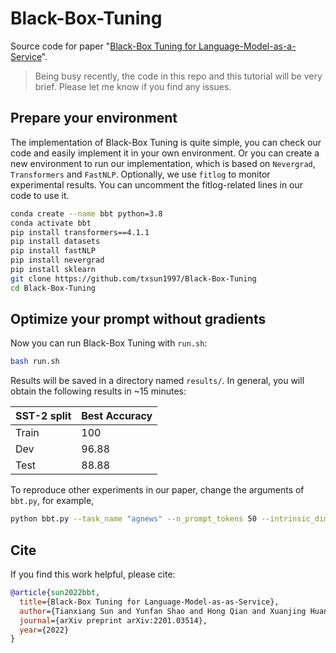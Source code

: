 # Black-Box-Tuning
Source code for paper "[Black-Box Tuning for Language-Model-as-a-Service](https://arxiv.org/abs/2201.03514)".

> Being busy recently, the code in this repo and this tutorial will be very brief. Please let me know if you find any issues.

## Prepare your environment

The implementation of Black-Box Tuning is quite simple, you can check our code and easily implement it in your own environment. Or you can create a new environment to run our implementation, which is based on `Nevergrad`, `Transformers` and `FastNLP`. Optionally, we use `fitlog` to monitor experimental results. You can uncomment the fitlog-related lines in our code to use it.

```bash
conda create --name bbt python=3.8
conda activate bbt
pip install transformers==4.1.1
pip install datasets
pip install fastNLP
pip install nevergrad
pip install sklearn
git clone https://github.com/txsun1997/Black-Box-Tuning
cd Black-Box-Tuning
```

## Optimize your prompt without gradients

Now you can run Black-Box Tuning with `run.sh`:

```bash
bash run.sh
```

Results will be saved in a directory named `results/`. In general, you will obtain the following results in ~15 minutes:

| SST-2 split | Best Accuracy |
| ----------- | ------------- |
| Train       | 100           |
| Dev         | 96.88         |
| Test        | 88.88         |

To reproduce other experiments in our paper, change the arguments of `bbt.py`, for example, 

```bash
python bbt.py --task_name "agnews" --n_prompt_tokens 50 --intrinsic_dim 500 --k_shot 16 --device "cuda:0" --seed 42 --loss_type "hinge" --cat_or_add "add" --budget 8000
```

## Cite

If you find this work helpful, please cite:

```bibtex
@article{sun2022bbt,
  title={Black-Box Tuning for Language-Model-as-as-Service}, 
  author={Tianxiang Sun and Yunfan Shao and Hong Qian and Xuanjing Huang and Xipeng Qiu},
  journal={arXiv preprint arXiv:2201.03514},
  year={2022}
}
```

